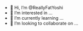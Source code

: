 - 👋 Hi, I’m @ReallyFatYoshi
- 👀 I’m interested in ...
- 🌱 I’m currently learning ...
- 💞️ I’m looking to collaborate on ...

<!---
ReallyFatYoshi/ReallyFatYoshi is a ✨ special ✨ repository because its `README.md` (this file) appears on your GitHub profile.
You can click the Preview link to take a look at your changes.
--->
